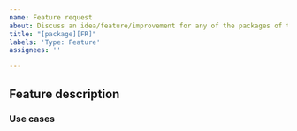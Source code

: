 ```yaml
---
name: Feature request
about: Discuss an idea/feature/improvement for any of the packages of the library (rooting, integrity or antipiracy)
title: "[package][FR]"
labels: 'Type: Feature'
assignees: ''

---
```



## Feature description
<!-- A description of the feature -->


### Use cases
<!-- Instances where you think this feature would be useful -->

